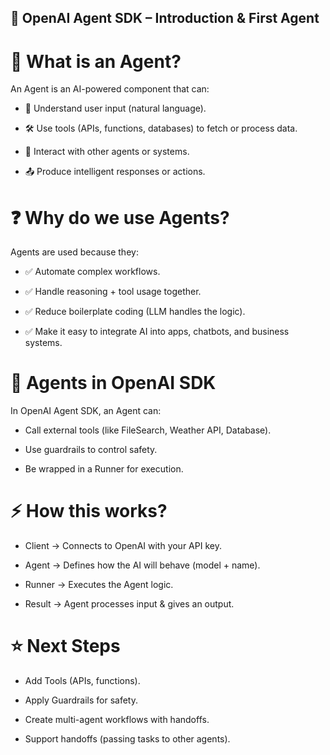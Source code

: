 ## 🤖 OpenAI Agent SDK – Introduction & First Agent
# 📘 What is an Agent?

An Agent is an AI-powered component that can:

- 🔎 Understand user input (natural language).

- 🛠️ Use tools (APIs, functions, databases) to fetch or process data.

- 🤝 Interact with other agents or systems.

- 📤 Produce intelligent responses or actions.

# ❓ Why do we use Agents?

Agents are used because they:

- ✅ Automate complex workflows.

- ✅ Handle reasoning + tool usage together.

- ✅ Reduce boilerplate coding (LLM handles the logic).

- ✅ Make it easy to integrate AI into apps, chatbots, and business systems.

# 🚀 Agents in OpenAI SDK

In OpenAI Agent SDK, an Agent can:

- Call external tools (like FileSearch, Weather API, Database).

- Use guardrails to control safety.
- Be wrapped in a Runner for execution.

# ⚡ How this works?

- Client → Connects to OpenAI with your API key.

- Agent → Defines how the AI will behave (model + name).

- Runner → Executes the Agent logic.

- Result → Agent processes input & gives an output.

# ⭐ Next Steps

- Add Tools (APIs, functions).

- Apply Guardrails for safety.

- Create multi-agent workflows with handoffs.
- Support handoffs (passing tasks to other agents).
